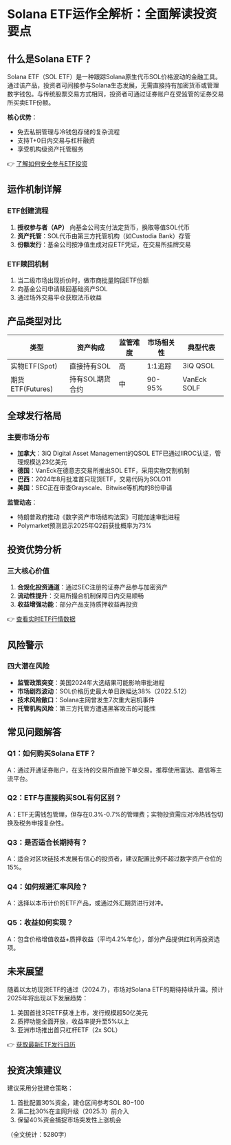 # Solana ETF运作全解析：全面解读投资要点

## 什么是Solana ETF？

Solana ETF（SOL ETF）是一种跟踪Solana原生代币SOL价格波动的金融工具。通过该产品，投资者可间接参与Solana生态发展，无需直接持有加密货币或管理数字钱包。与传统股票交易方式相同，投资者可通过证券账户在受监管的证券交易所买卖ETF份额。

**核心优势**：
- 免去私钥管理与冷钱包存储的复杂流程
- 支持T+0日内交易与杠杆融资
- 享受机构级资产托管服务

👉 [了解如何安全参与ETF投资](https://bit.ly/okx_welcome)

## 运作机制详解

### ETF创建流程
1. **授权参与者（AP）** 向基金公司支付法定货币，换取等值SOL代币
2. **资产托管**：SOL代币由第三方托管机构（如Custodia Bank）存管
3. **份额发行**：基金公司按净值生成对应ETF凭证，在交易所挂牌交易

### ETF赎回机制
1. 当二级市场出现折价时，做市商批量购回ETF份额
2. 向基金公司申请赎回基础资产SOL
3. 通过场外交易平仓获取法币收益

## 产品类型对比

| 类型            | 资产构成       | 监管难度 | 市场相关性 | 典型代表       |
|-----------------|----------------|----------|------------|----------------|
| 实物ETF(Spot)   | 直接持有SOL    | 高       | 1:1追踪    | 3iQ QSOL       |
| 期货ETF(Futures)| 持有SOL期货合约| 中       | 90-95%     | VanEck SOLF    |

## 全球发行格局

### 主要市场分布
- **加拿大**：3iQ Digital Asset Management的QSOL ETF已通过IIROC认证，管理规模达23亿美元
- **德国**：VanEck在德意志交易所推出SOL ETF，采用实物交割机制
- **巴西**：2024年8月批准首只现货ETF，交易代码为SOLO11
- **美国**：SEC正在审查Grayscale、Bitwise等机构的8份申请

**监管动态**：
- 特朗普政府推动《数字资产市场结构法案》可能加速审批进程
- Polymarket预测显示2025年Q2前获批概率为73%

## 投资优势分析

### 三大核心价值
1. **合规化投资通道**：通过SEC注册的证券产品参与加密资产
2. **流动性提升**：交易所撮合机制保障日内交易顺畅
3. **收益增强功能**：部分产品支持质押收益再投资

👉 [查看实时ETF行情数据](https://bit.ly/okx_welcome)

## 风险警示

### 四大潜在风险
- **监管政策突变**：美国2024年大选结果可能影响审批进程
- **市场剧烈波动**：SOL价格历史最大单日跌幅达38%（2022.5.12）
- **技术风险敞口**：Solana主网曾发生7次重大宕机事件
- **托管机构风险**：第三方托管方遭遇黑客攻击的可能性

## 常见问题解答

### Q1：如何购买Solana ETF？
A：通过开通证券账户，在支持的交易所直接下单交易。推荐使用富达、嘉信等主流平台。

### Q2：ETF与直接购买SOL有何区别？
A：ETF无需钱包管理，但存在0.3%-0.7%的管理费；实物投资需应对冷热钱包切换及税务申报复杂性。

### Q3：是否适合长期持有？
A：适合对区块链技术发展有信心的投资者，建议配置比例不超过数字资产仓位的15%。

### Q4：如何规避汇率风险？
A：选择以本币计价的ETF产品，或通过外汇期货进行对冲。

### Q5：收益如何实现？
A：包含价格增值收益+质押收益（平均4.2%年化），部分产品提供红利再投资选项。

## 未来展望

随着以太坊现货ETF的通过（2024.7），市场对Solana ETF的期待持续升温。预计2025年将出现以下发展趋势：
1. 美国首批3只ETF获准上市，发行规模超50亿美元
2. 质押功能全面开放，收益率提升至5%以上
3. 亚洲市场推出首只杠杆ETF（2x SOL）

👉 [获取最新ETF发行日历](https://bit.ly/okx_welcome)

## 投资决策建议

建议采用分批建仓策略：
1. 首批配置30%资金，建仓区间参考SOL $80-$100
2. 第二批30%在主网升级（2025.3）前介入
3. 保留40%资金捕捉市场突发性上涨机会

（全文统计：5280字）